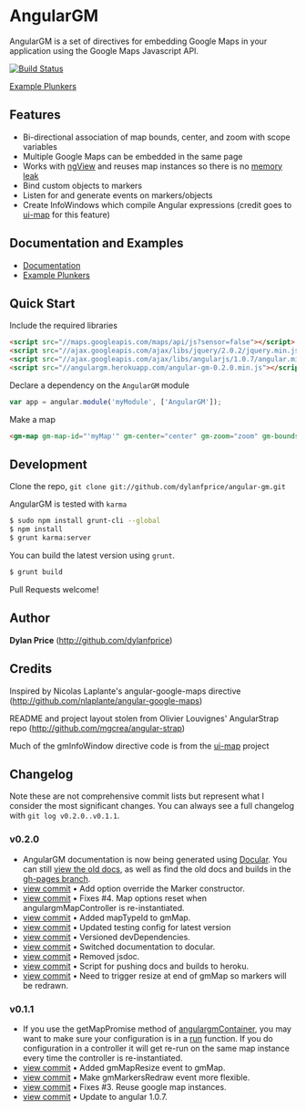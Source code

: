 # AngularGM

AngularGM is a set of directives for embedding Google Maps in your application using the Google Maps Javascript API.

[![Build Status](https://travis-ci.org/dylanfprice/angular-gm.png)](https://travis-ci.org/dylanfprice/angular-gm)

[Example Plunkers](http://embed.plnkr.co/PYDYjVuRHaJpdntoJtqL)


## Features

+ Bi-directional association of map bounds, center, and zoom with scope variables
+ Multiple Google Maps can be embedded in the same page
+ Works with [ngView](http://docs.angularjs.org/api/ng.directive:ngView) and reuses map instances so there is no [memory leak](https://github.com/dylanfprice/angular-gm/issues/3)
+ Bind custom objects to markers
+ Listen for and generate events on markers/objects
+ Create InfoWindows which compile Angular expressions (credit goes to [ui-map](https://github.com/angular-ui/ui-map) for this feature)


## Documentation and Examples

+ [Documentation](http://angulargm.herokuapp.com/documentation/angulargm-0.2.0/api/angulargm)
+ [Example Plunkers](http://embed.plnkr.co/PYDYjVuRHaJpdntoJtqL)


## Quick Start

Include the required libraries 
```html
<script src="//maps.googleapis.com/maps/api/js?sensor=false"></script>
<script src="//ajax.googleapis.com/ajax/libs/jquery/2.0.2/jquery.min.js"></script>
<script src="//ajax.googleapis.com/ajax/libs/angularjs/1.0.7/angular.min.js"></script>
<script src="//angulargm.herokuapp.com/angular-gm-0.2.0.min.js"></script>
```

Declare a dependency on the `AngularGM` module
``` javascript
var app = angular.module('myModule', ['AngularGM']);
```

Make a map
```html
<gm-map gm-map-id="'myMap'" gm-center="center" gm-zoom="zoom" gm-bounds="bounds" gm-map-type-id="mapTypeId" style="width:500px;height:500px;"></gm-map>
```


## Development

Clone the repo, `git clone git://github.com/dylanfprice/angular-gm.git`

AngularGM is tested with `karma`

``` bash
$ sudo npm install grunt-cli --global
$ npm install
$ grunt karma:server
```

You can build the latest version using `grunt`.

``` bash
$ grunt build
```

Pull Requests welcome!


## Author

**Dylan Price** (http://github.com/dylanfprice)


## Credits

Inspired by Nicolas Laplante's angular-google-maps directive (http://github.com/nlaplante/angular-google-maps)

README and project layout stolen from Olivier Louvignes' AngularStrap repo (http://github.com/mgcrea/angular-strap)

Much of the gmInfoWindow directive code is from the [ui-map](https://github.com/angular-ui/ui-map) project
  

## Changelog
Note these are not comprehensive commit lists but represent what I consider the
most significant changes. You can always see a full changelog with `git log
v0.2.0..v0.1.1`.

### v0.2.0
+ AngularGM documentation is now being generated using [Docular](http://grunt-docular.com/). You can still [view the old docs](http://dylanfprice.github.io/angular-gm/docs/), as well as find the old docs and builds in the [gh-pages branch](https://github.com/dylanfprice/angular-gm/tree/gh-pages).
+ [view commit](http://github.com/dylanfprice/angular-gm/commit/06cb6c21fa8b5753e53ff3209bf37f770a3e14a9) &bull; Add option override the Marker constructor. 
+ [view commit](http://github.com/dylanfprice/angular-gm/commit/f0d44debaae2c3f1231f54480a4b3840c392399f) &bull; Fixes #4. Map options reset when angulargmMapController is re-instantiated. 
+ [view commit](http://github.com/dylanfprice/angular-gm/commit/3979163640fbc0bdca37764ff8f786c612ef5509) &bull; Added mapTypeId to gmMap. 
+ [view commit](http://github.com/dylanfprice/angular-gm/commit/e34b216202507116c6123f7c86e866104f622111) &bull; Updated testing config for latest version 
+ [view commit](http://github.com/dylanfprice/angular-gm/commit/d9fa914ca80486cac0231a116f2b85885745a266) &bull; Versioned devDependencies. 
+ [view commit](http://github.com/dylanfprice/angular-gm/commit/bdf6de3a1df8fc77ce9dd5f9e4daee6db58be37e) &bull; Switched documentation to docular. 
+ [view commit](http://github.com/dylanfprice/angular-gm/commit/8cb84094fd77da8e71ccd31b2575911887086cff) &bull; Removed jsdoc. 
+ [view commit](http://github.com/dylanfprice/angular-gm/commit/f5c79cfa370c8269a74009be84f73bb4961ab844) &bull; Script for pushing docs and builds to heroku. 
+ [view commit](http://github.com/dylanfprice/angular-gm/commit/505a6c777fff2199f53f0b2a4a6e4d15d2471cc7) &bull; Need to trigger resize at end of gmMap so markers will be redrawn. 

### v0.1.1
+ If you use the getMapPromise method of [angulargmContainer](http://dylanfprice.github.io/angular-gm/docs/module-angulargmContainer.html), you may want to make sure your configuration is in a [run](http://docs.angularjs.org/api/angular.Module#run) function. If you do configuration in a controller it will get re-run on the same map instance every time the controller is re-instantiated.
+ [view commit](http://github.com/dylanfprice/angular-gm/commit/a715cd14a44519d5f7473ee0d485781b9ca1c46b) &bull; Added gmMapResize event to gmMap. 
+ [view commit](http://github.com/dylanfprice/angular-gm/commit/4736ba9abd741f17333d60285f047bb380a2cc75) &bull; Make gmMarkersRedraw event more flexible. 
+ [view commit](http://github.com/dylanfprice/angular-gm/commit/bf97b1c4f99d2f7f88998e1bb6d0c512e687775b) &bull; Fixes #3. Reuse google map instances. 
+ [view commit](http://github.com/dylanfprice/angular-gm/commit/03ab919f6e00ef9b5eb033202b7f2183ce944b79) &bull; Update to angular 1.0.7. 

